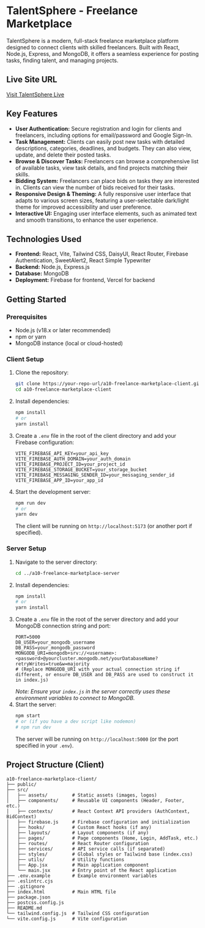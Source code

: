 # TalentSphere - Freelance Marketplace

TalentSphere is a modern, full-stack freelance marketplace platform designed to connect clients with skilled freelancers. Built with React, Node.js, Express, and MongoDB, it offers a seamless experience for posting tasks, finding talent, and managing projects.

## Live Site URL

[Visit TalentSphere Live](https://your-live-site-url.com)

## Key Features

*   **User Authentication:** Secure registration and login for clients and freelancers, including options for email/password and Google Sign-In.
*   **Task Management:** Clients can easily post new tasks with detailed descriptions, categories, deadlines, and budgets. They can also view, update, and delete their posted tasks.
*   **Browse & Discover Tasks:** Freelancers can browse a comprehensive list of available tasks, view task details, and find projects matching their skills.
*   **Bidding System:** Freelancers can place bids on tasks they are interested in. Clients can view the number of bids received for their tasks.
*   **Responsive Design & Theming:** A fully responsive user interface that adapts to various screen sizes, featuring a user-selectable dark/light theme for improved accessibility and user preference.
*   **Interactive UI:** Engaging user interface elements, such as animated text and smooth transitions, to enhance the user experience.

## Technologies Used

*   **Frontend:** React, Vite, Tailwind CSS, DaisyUI, React Router, Firebase Authentication, SweetAlert2, React Simple Typewriter
*   **Backend:** Node.js, Express.js
*   **Database:** MongoDB
*   **Deployment:** Firebase for frontend, Vercel for backend

## Getting Started

### Prerequisites

*   Node.js (v18.x or later recommended)
*   npm or yarn
*   MongoDB instance (local or cloud-hosted)

### Client Setup

1.  Clone the repository:
    ```bash
    git clone https://your-repo-url/a10-freelance-marketplace-client.git
    cd a10-freelance-marketplace-client
    ```
2.  Install dependencies:
    ```bash
    npm install
    # or
    yarn install
    ```
3.  Create a `.env` file in the root of the client directory and add your Firebase configuration:
    ```env
    VITE_FIREBASE_API_KEY=your_api_key
    VITE_FIREBASE_AUTH_DOMAIN=your_auth_domain
    VITE_FIREBASE_PROJECT_ID=your_project_id
    VITE_FIREBASE_STORAGE_BUCKET=your_storage_bucket
    VITE_FIREBASE_MESSAGING_SENDER_ID=your_messaging_sender_id
    VITE_FIREBASE_APP_ID=your_app_id
    ```
4.  Start the development server:
    ```bash
    npm run dev
    # or
    yarn dev
    ```
    The client will be running on `http://localhost:5173` (or another port if specified).

### Server Setup

1.  Navigate to the server directory:
    ```bash
    cd ../a10-freelance-marketplace-server
    ```
2.  Install dependencies:
    ```bash
    npm install
    # or
    yarn install
    ```
3.  Create a `.env` file in the root of the server directory and add your MongoDB connection string and port:
    ```env
    PORT=5000
    DB_USER=your_mongodb_username
    DB_PASS=your_mongodb_password
    MONGODB_URI=mongodb+srv://<username>:<password>@yourcluster.mongodb.net/yourDatabaseName?retryWrites=true&w=majority 
    # (Replace MONGODB_URI with your actual connection string if different, or ensure DB_USER and DB_PASS are used to construct it in index.js)
    ```
    *Note: Ensure your `index.js` in the server correctly uses these environment variables to connect to MongoDB.*
4.  Start the server:
    ```bash
    npm start 
    # or (if you have a dev script like nodemon)
    # npm run dev 
    ```
    The server will be running on `http://localhost:5000` (or the port specified in your `.env`).

## Project Structure (Client)

```
a10-freelance-marketplace-client/
├── public/
├── src/
│   ├── assets/         # Static assets (images, logos)
│   ├── components/     # Reusable UI components (Header, Footer, etc.)
│   ├── contexts/       # React Context API providers (AuthContext, BidContext)
│   ├── firebase.js     # Firebase configuration and initialization
│   ├── hooks/          # Custom React hooks (if any)
│   ├── layouts/        # Layout components (if any)
│   ├── pages/          # Page components (Home, Login, AddTask, etc.)
│   ├── routes/         # React Router configuration
│   ├── services/       # API service calls (if separated)
│   ├── styles/         # Global styles or Tailwind base (index.css)
│   ├── utils/          # Utility functions
│   ├── App.jsx         # Main application component
│   └── main.jsx        # Entry point of the React application
├── .env.example        # Example environment variables
├── .eslintrc.cjs
├── .gitignore
├── index.html          # Main HTML file
├── package.json
├── postcss.config.js
├── README.md
└── tailwind.config.js  # Tailwind CSS configuration
└── vite.config.js      # Vite configuration
```